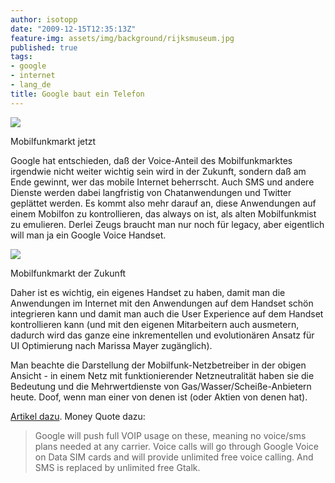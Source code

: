 ```yaml
---
author: isotopp
date: "2009-12-15T12:35:13Z"
feature-img: assets/img/background/rijksmuseum.jpg
published: true
tags:
- google
- internet
- lang_de
title: Google baut ein Telefon
---
```

![](/uploads/before-google.png)

Mobilfunkmarkt jetzt

Google hat entschieden, daß der Voice-Anteil des Mobilfunkmarktes irgendwie
nicht weiter wichtig sein wird in der Zukunft, sondern daß am Ende gewinnt,
wer das mobile Internet beherrscht. Auch SMS und andere Dienste werden dabei
langfristig von Chatanwendungen und Twitter geplättet werden. Es kommt also
mehr darauf an, diese Anwendungen auf einem Mobilfon zu kontrollieren, das
always on ist, als alten Mobilfunkmist zu emulieren. Derlei Zeugs braucht
man nur noch für legacy, aber eigentlich will man ja ein Google Voice
Handset.

![](/uploads/after-google.png)

Mobilfunkmarkt der Zukunft

Daher ist es wichtig, ein eigenes Handset zu haben, damit man die
Anwendungen im Internet mit den Anwendungen auf dem Handset schön
integrieren kann und damit man auch die User Experience auf dem Handset
kontrollieren kann (und mit den eigenen Mitarbeitern auch ausmetern, dadurch
wird das ganze eine inkrementellen und evolutionären Ansatz für UI
Optimierung nach Marissa Mayer zugänglich).

Man beachte die Darstellung der Mobilfunk-Netzbetreiber in der obigen
Ansicht - in einem Netz mit funktionierender Netzneutralität haben sie die
Bedeutung und die Mehrwertdienste von Gas/Wasser/Scheiße-Anbietern heute.
Doof, wenn man einer von denen ist (oder Aktien von denen hat).

[Artikel dazu](http://www.androidguys.com/2009/12/14/reuters-nexus-one-available-directly-through-google-website-january-5/).
Money Quote dazu:

> Google will push full VOIP usage on these, meaning no voice/sms plans
> needed at any carrier. Voice calls will go through Google Voice on Data
> SIM cards and will provide unlimited free voice calling. And SMS is
> replaced by unlimited free Gtalk.

